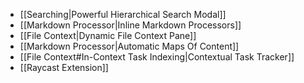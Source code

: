 - [[Searching|Powerful Hierarchical Search Modal]]
- [[Markdown Processor|Inline Markdown Processors]]
- [[File Context|Dynamic File Context Pane]]
- [[Markdown Processor|Automatic Maps Of Content]]
- [[File Context#In-Context Task Indexing|Contextual Task Tracker]]
- [[Raycast Extension]]